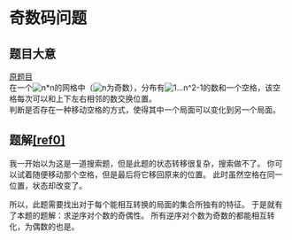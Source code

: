 ﻿# 奇数码问题
## 题目大意
[原题目][src]  
在一个![n*n][n*n]的网格中（![n][n]为奇数），分布有![1...n^2-1][1...n^2-1]的数和一个空格，该空格每次可以和上下左右相邻的数交换位置。  
判断是否存在一种移动空格的方式，使得其中一个局面可以变化到另一个局面。

## 题解[\[ref0\]][ref0]
我一开始以为这是一道搜索题，但是此题的状态转移很复杂，搜索做不了。
你可以试着随便移动那个空格，但是最后将它移回原来的位置。
此时虽然空格在同一位置，状态却改变了。

所以，此题需要找出对于每个能相互转换的局面的集合所独有的特征。
于是就有了本题的题解：求逆序对个数的奇偶性。
所有逆序对个数为奇数的都能相互转化，为偶数的也是。

[src]: https://www.acwing.com/problem/content/description/110/
[n*n]: https://latex.codecogs.com/gif.download?n%5Ctimes%20n
[n]: https://latex.codecogs.com/gif.download?n
[1...n^2-1]: https://latex.codecogs.com/gif.download?1...n%5E2-1
[ref0]: https://www.acwing.com/solution/acwing/content/847/